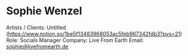 # Sophie Wenzel

Artists / Clients: Untitled (https://www.notion.so/1be5f13483968053ac5feb967342fdb3?pvs=21)
Role: Socials Manager
Company: Live From Earth
Email: sophie@livefromearth.de